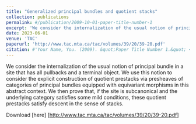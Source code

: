 ```yaml
---
title: "Generalized principal bundles and quotient stacks"
collection: publications
permalink: #/publication/2009-10-01-paper-title-number-1
excerpt: 'We consider the internalization of the usual notion of principal bundle in a site that has all pullbacks and a terminal object. We use this notion to consider the explicit construction of quotient prestacks via presheaves of categories of principal bundles equipped with equivariant morphisms in this abstract context. We then prove that, if the site is subcanonical and the underlying category satisfies some mild conditions, these quotient prestacks satisfy descent in the sense of stacks.'
date: 2023-06-01
venue: 'TAC'
paperurl: 'http://www.tac.mta.ca/tac/volumes/39/20/39-20.pdf'
citation: #'Your Name, You. (2009). &quot;Paper Title Number 1.&quot; <i>Journal 1</i>. 1(1).'
---
```

We consider the internalization of the usual notion of principal bundle in a site that has all pullbacks and a terminal object. We use this notion to consider the explicit construction of quotient prestacks via presheaves of categories of principal bundles equipped with equivariant morphisms in this abstract context. We then prove that, if the site is subcanonical and the underlying category satisfies some mild conditions, these quotient prestacks satisfy descent in the sense of stacks.


Download [here] [http://www.tac.mta.ca/tac/volumes/39/20/39-20.pdf]
